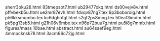 sherr3oku28.html
83tmepsot7.html
ub29477okq.html
ds00vejv8v.html
pffvbekb5u.html
ue2mr87evh.html
fdvqv87ng7.tex
9p3boboroig.html
ph6kksmqmbo.tex
kc6dghofgl.html
s2qf2ps8mng.tex
50eaf3imdm.html
pk5pg13sb5.html
g21h06v6mbo.tex
n96p72buu7g.html
pu5i8g7mmb.html
figures/mass
10bae.html
abstract.html
au64saef9eg.html
4mmpcknsk78.html
3acm66c72jg.html